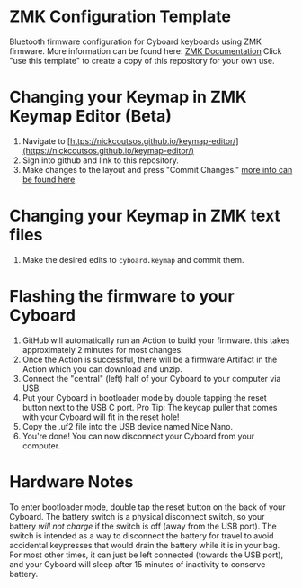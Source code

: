 # ZMK Configuration Template
Bluetooth firmware configuration for Cyboard keyboards using ZMK firmware.
More information can be found here: [ZMK Documentation](https://zmk.dev/docs)
Click "use this template" to create a copy of this repository for your own use.

# Changing your Keymap in ZMK Keymap Editor (Beta)
1. Navigate to [https://nickcoutsos.github.io/keymap-editor/](https://nickcoutsos.github.io/keymap-editor/)
2. Sign into github and link to this repository.
3. Make changes to the layout and press "Commit Changes."
[more info can be found here](https://github.com/nickcoutsos/keymap-editor/wiki/Features)

# Changing your Keymap in ZMK text files
1. Make the desired edits to `cyboard.keymap` and commit them.

# Flashing the firmware to your Cyboard
1. GitHub will automatically run an Action to build your firmware. this takes approximately 2 minutes for most changes.
2. Once the Action is successful, there will be a firmware Artifact in the Action which you can download and unzip.
3. Connect the "central" (left) half of your Cyboard to your computer via USB.
4. Put your Cyboard in bootloader mode by double tapping the reset button next to the USB C port. Pro Tip:  The keycap puller that comes with your Cyboard will fit in the reset hole!
5. Copy the .uf2 file into the USB device named Nice Nano.
6. You're done! You can now disconnect your Cyboard from your computer.

# Hardware Notes
To enter bootloader mode, double tap the reset button on the back of your Cyboard.
The battery switch is a physical disconnect switch, so your battery *will not charge* if the switch is off (away from the USB port).  The switch is intended as a way to disconnect the battery for travel to avoid accidental keypresses that would drain the battery while it is in your bag.  For most other times, it can just be left connected (towards the USB port), and your Cyboard will sleep after 15 minutes of inactivity to conserve battery.
